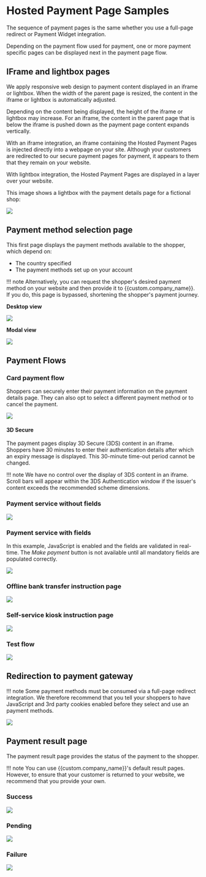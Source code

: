 # Hosted Payment Page Samples

The sequence of payment pages is the same whether you use a full-page redirect or Payment Widget integration.

Depending on the payment flow used for payment, one or more payment specific pages can be displayed next in the payment page flow.


## IFrame and lightbox pages

We apply responsive web design to payment content displayed in an iframe or lightbox. When the width of the parent page is resized, the content in the iframe or lightbox is automatically adjusted.

Depending on the content being displayed, the height of the iframe or lightbox may increase. For an iframe, the content in the parent page that is below the iframe is pushed down as the payment page content expands vertically.

With an iframe integration, an iframe containing the Hosted Payment Pages is injected directly into a webpage on your site. Although your customers are redirected to our secure payment pages for payment, it appears to them that they 
remain on your website.

With lightbox integration, the Hosted Payment Pages are displayed in a layer over your website.

This image shows a lightbox with the payment details page for a fictional shop:
    
[![](images/hpp_modal_view.png)](images/hpp_modal_view.png)

## Payment method selection page

This first page displays the payment methods available to the shopper, which depend on:

-   The country specified 
-   The payment methods set up on your account

!!! note
    Alternatively, you can request the shopper's desired payment method on your website and then provide it to {{custom.company_name}}. If you do, this page is bypassed, shortening the shopper's payment journey.

**Desktop view**

[![](images/hpp_methods_list_autoforward.png)](images/hpp_methods_list_autoforward.png)

**Modal view**

[![](images/hpp_modal_methods_list.png)](images/hpp_modal_methods_list.png)


## Payment Flows

### Card payment flow

Shoppers can securely enter their payment information on the payment details page. They can also opt to select a different payment method or to cancel the payment.

[![](images/hpp_payment_card.png)](images/hpp_payment_card.png)

#### 3D Secure

The payment pages display 3D Secure (3DS) content in an iframe. Shoppers have 30 minutes to enter their authentication details after which an expiry message is displayed. This 30-minute time-out period cannot be changed.

!!! note
    We have no control over the display of 3DS content in an iframe. Scroll bars will appear within the 3DS Authentication window if the issuer's content exceeds the recommended scheme dimensions.

### Payment service without fields

[![](images/hpp_payment_webmoney.png)](images/hpp_payment_webmoney.png)

### Payment service with fields

In this example, JavaScript is enabled and the fields are validated in real-time. The  _Make payment_  button is not available until all mandatory fields are populated correctly.

[![](images/hpp_payment_qiwi.png)](images/hpp_payment_qiwi.png)

### Offline bank transfer instruction page

[![](images/hpp_payment_invoice.png)](images/hpp_payment_invoice.png)

### Self-service kiosk instruction page

[![](images/hpp_payment_terminal.png)](images/hpp_payment_terminal.png)

### Test flow

[![](images/hpp_payment_test.png)](images/hpp_payment_test.png)

## Redirection to payment gateway

!!! note
    Some payment methods must be consumed via a full-page redirect integration. We therefore recommend that you tell your shoppers to have JavaScript and 3rd party cookies enabled before they select and use an payment methods.

[![](images/hpp_redirect.png)](images/hpp_redirect.png)

## Payment result page

The payment result page provides the status of the payment to the shopper.

!!! note
    You can use {{custom.company_name}}'s default result pages. However, to ensure that your customer is returned to your website, we recommend that you provide your own.

### Success

[![](images/hpp_result_success.png)](images/hpp_result_success.png)

### Pending

[![](images/hpp_result_pending.png)](images/hpp_result_pending.png)

### Failure

[![](images/hpp_result_failed.png)](images/hpp_result_failed.png)